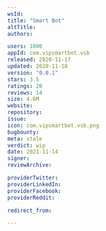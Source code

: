 ```yaml
---
wsId: 
title: "Smart Bot"
altTitle: 
authors:

users: 1000
appId: com.vipsmartbot.vsb
released: 2020-11-17
updated: 2020-11-18
version: "0.0.1"
stars: 3.5
ratings: 20
reviews: 14
size: 4.6M
website: 
repository: 
issue: 
icon: com.vipsmartbot.vsb.png
bugbounty: 
meta: stale
verdict: wip
date: 2021-11-14
signer: 
reviewArchive:

providerTwitter: 
providerLinkedIn: 
providerFacebook: 
providerReddit: 

redirect_from:

---
```



